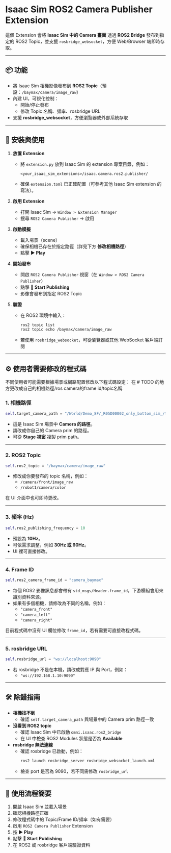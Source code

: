# Isaac Sim ROS2 Camera Publisher Extension

這個 Extension 會將 **Isaac Sim 中的 Camera 畫面** 透過 **ROS2 Bridge** 發布到指定的 ROS2 Topic，並支援 `rosbridge_websocket`，方便 Web/Browser 端即時存取。

---

## 📦 功能
- 將 Isaac Sim 相機影像發布到 **ROS2 Topic**（預設：`/baymax/camera/image_raw`）  
- 內建 UI，可視化控制：
  - 開始/停止發布  
  - 修改 Topic 名稱、頻率、rosbridge URL  
- 支援 **rosbridge_websocket**，方便瀏覽器或外部系統存取  

---

## 🚀 安裝與使用

1. **放置 Extension**
   - 將 `extension.py` 放到 Isaac Sim 的 extension 專案目錄，例如：  
     ```
     <your_isaac_sim_extensions>/isaac.camera.ros2.publisher/
     ```
   - 確保 `extension.toml` 已正確配置（可參考其他 Isaac Sim extension 的寫法）。

2. **啟用 Extension**
   - 打開 Isaac Sim → `Window > Extension Manager`  
   - 搜尋 `ROS2 Camera Publisher` → 啟用  

3. **啟動模擬**
   - 載入場景（scene）  
   - 確保相機已存在於指定路徑（詳見下方 **修改相機路徑**）  
   - 點擊 **▶️ Play**  

4. **開始發布**
   - 開啟 `ROS2 Camera Publisher` 視窗（在 `Window > ROS2 Camera Publisher`）  
   - 點擊 **🚀 Start Publishing**  
   - 影像會發布到指定 ROS2 Topic  

5. **驗證**
   - 在 ROS2 環境中輸入：  
     ```bash
     ros2 topic list
     ros2 topic echo /baymax/camera/image_raw
     ```
   - 若使用 `rosbridge_websocket`，可從瀏覽器或其他 WebSocket 客戶端訂閱  

---

## ⚙️ 使用者需要修改的程式碼

不同使用者可能需要根據場景或網路配置修改以下程式碼設定：
在 # TODO 的地方更改成自己的相機路徑/ros camera的frame id/topic名稱

### 1. 相機路徑
```python
self.target_camera_path = "/World/Demo_8F/_R05D00002_only_bottom_sim_/tn__7R05D00002_only_bottom_sim_/Camera_baymax"
```
- 這是 Isaac Sim 場景中 **Camera 的路徑**。  
- 請改成你自己的 Camera prim 的路徑。  
- 可從 **Stage 視窗** 複製 prim path。

---

### 2. ROS2 Topic
```python
self.ros2_topic = "/baymax/camera/image_raw"
```
- 修改成你要發布的 topic 名稱，例如：  
  - `/camera/front/image_raw`  
  - `/robot1/camera/color`  

在 UI 介面中也可即時更改。

---

### 3. 頻率 (Hz)
```python
self.ros2_publishing_frequency = 10
```
- 預設為 **10Hz**。  
- 可依需求調整，例如 **30Hz 或 60Hz**。  
- UI 裡可直接修改。

---

### 4. Frame ID
```python
self.ros2_camera_frame_id = "camera_baymax"
```
- 每個 ROS2 影像訊息都會帶有 `std_msgs/Header.frame_id`，下游模組會用來識別資料來源。  
- 如果有多個相機，請修改為不同的名稱，例如：  
  - `"camera_front"`  
  - `"camera_left"`  
  - `"camera_right"`  

目前程式碼中沒有 UI 欄位修改 `frame_id`，若有需要可直接改程式碼。

---

### 5. rosbridge URL
```python
self.rosbridge_url = "ws://localhost:9090"
```
- 若 rosbridge 不是在本機，請改成對應 IP 與 Port，例如：  
  - `"ws://192.168.1.10:9090"`  

---

## 🛠️ 除錯指南
- **相機找不到**  
  - 確認 `self.target_camera_path` 與場景中的 Camera prim 路徑一致  
- **沒看到 ROS2 topic**  
  - 確認 Isaac Sim 中已啟動 `omni.isaac.ros2_bridge`  
  - 在 UI 中檢查 ROS2 Modules 狀態是否為 **Available**  
- **rosbridge 無法連線**  
  - 確認 rosbridge 已啟動，例如：  
    ```bash
    ros2 launch rosbridge_server rosbridge_websocket_launch.xml
    ```  
  - 檢查 port 是否為 9090，若不同需修改 `rosbridge_url`  

---

## 📖 使用流程簡要
1. 開啟 Isaac Sim 並載入場景  
2. 確認相機路徑正確  
3. 修改程式碼中的 Topic/Frame ID/頻率（如有需要）  
4. 啟用 `ROS2 Camera Publisher` Extension  
5. 按 **▶️ Play**  
6. 點擊 **🚀 Start Publishing**  
7. 在 ROS2 或 rosbridge 客戶端驗證資料  
